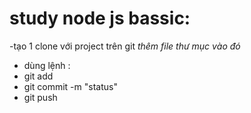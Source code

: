 # study node js bassic:
-tạo 1 clone với project trên git
*thêm file thư mục vào đó*
- dùng lệnh :
- git add
- git commit -m "status"
- git push 
